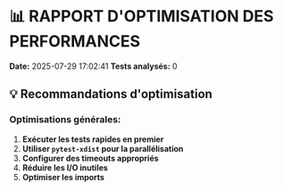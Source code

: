 # 📊 RAPPORT D'OPTIMISATION DES PERFORMANCES

**Date:** 2025-07-29 17:02:41
**Tests analysés:** 0

## 💡 Recommandations d'optimisation

### Optimisations générales:
1. **Exécuter les tests rapides en premier**
2. **Utiliser `pytest-xdist` pour la parallélisation**
3. **Configurer des timeouts appropriés**
4. **Réduire les I/O inutiles**
5. **Optimiser les imports**
